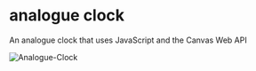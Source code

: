# analogue clock

An analogue clock that uses JavaScript and the Canvas Web API

![Analogue-Clock](https://github.com/[Gurpreet-Saini]/[Analog-Clock]/[main]/clockImg.png?raw=true)
